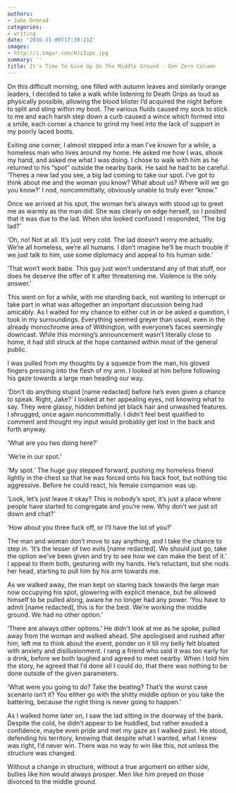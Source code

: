 ```yaml
---
authors:
- Jake Ormrod
categories:
- writing
date: '2016-11-09T17:39:21Z'
images:
- http://i.imgur.com/HJiIvpc.jpg
summary: ''
title: It's Time To Give Up On The Middle Ground - Gen Zero Column
---
```

On this difficult morning, one filled with autumn leaves and similarly orange leaders, I decided to take a walk while listening to Death Grips as loud as physically possible, allowing the blood blister I’d acquired the night before to split and sting within my boot. The various fluids caused my sock to stick to me and each harsh step down a curb caused a wince which formed into a smile, each corner a chance to grind my heel into the lack of support in my poorly laced boots.

Exiting one corner, I almost stepped into a man I’ve known for a while, a homeless man who lives around my home. He asked me how I was, shook my hand, and asked me what I was doing. I chose to walk with him as he returned to his “spot” outside the nearby bank. He said he had to be careful. ‘Theres a new lad you see, a big lad coming to take our spot. I’ve got to think about me and the woman you know? What about us? Where will we go you know?’ I nod, noncommittally, obviously unable to truly ever “know.”

Once we arrived at his spot, the woman he’s always with stood up to greet me as warmly as the man did. She was clearly on edge herself, so I posited that it was due to the lad. When she looked confused I responded, ‘The big lad?’

‘Oh, no! Not at all. It’s just very cold. The lad doesn’t worry me actually. We’re all homeless, we’re all humans. I don’t imagine he’ll be much trouble if we just talk to him, use some diplomacy and appeal to his human side.’

‘That won’t work babe. This guy just won’t understand any of that stuff, nor does he deserve the offer of it after threatening me. Violence is the only answer.’

This went on for a while, with me standing back, not wanting to interrupt or take part in what was altogether an important discussion being had amicably. As I waited for my chance to either cut in or be asked a question, I took in my surroundings. Everything seemed greyer than usual, even in the already monochrome area of Withington, with everyone’s faces seemingly downcast. While this morning’s announcement wasn’t literally close to home, it had still struck at the hope contained within most of the general public.

I was pulled from my thoughts by a squeeze from the man, his gloved fingers pressing into the flesh of my arm. I looked at him before following his gaze towards a large man heading our way.

‘Don’t do anything stupid [name redacted] before he’s even given a chance to speak. Right, Jake?’ I looked at her appealing eyes, not knowing what to say. They were glassy, hidden behind jet black hair and unwashed features. I shrugged, once again noncommittally. I didn’t feel best qualified to comment and thought my input would probably get lost in the back and forth anyway.

‘What are you two doing here?’

‘We’re in our spot.’

‘My spot.’ The huge guy stepped forward, pushing my homeless friend lightly in the chest so that he was forced onto his back foot, but nothing too aggressive. Before he could react, his female companion was up.

‘Look, let’s just leave it okay? This is nobody’s spot, it’s just a place where people have started to congregate and you’re new. Why don’t we just sit down and chat?’

‘How about you three fuck off, or I’ll have the lot of you?’

The man and woman don’t move to say anything, and I take the chance to step in. ‘It’s the lesser of two evils [name redacted]. We should just go, take the option we’ve been given and try to see how we can make the best of it.’ I appeal to them both, gesturing with my hands. He’s reluctant, but she nods her head, starting to pull him by his arm towards me.

As we walked away, the man kept on staring back towards the large man now occupying his spot, glowering with explicit menace, but he allowed himself to be pulled along, aware he no longer had any power. ‘You have to admit [name redacted], this is for the best. We’re working the middle ground. We had no other option.’

‘There are always other options.’ He didn’t look at me as he spoke, pulled away from the woman and walked ahead. She apologised and rushed after him, left me to think about the event, ponder on it till my belly felt bloated with anxiety and disillusionment. I rang a friend who said it was too early for a drink, before we both laughed and agreed to meet nearby. When I told him the story, he agreed that I’d done all I could do, that there was nothing to be done outside of the given parameters. 

‘What were you going to do? Take the beating? That’s the worst case scenario isn’t it? You either go with the shitty middle option or you take the battering, because the right thing is never going to happen.’

As I walked home later on, I saw the lad sitting in the doorway of the bank. Despite the cold, he didn’t appear to be huddled, but rather exuded a confidence, maybe even pride and met my gaze as I walked past. He stood, defending his territory, knowing that despite what I wanted, what I knew was right, I’d never win. There was no way to win like this, not unless the structure was changed. 

Without a change in structure, without a true argument on either side, bullies like him would always prosper. Men like him preyed on those divorced to the middle ground.